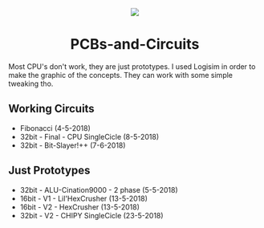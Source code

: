<p align="center">
  <img src="https://cdn1.iconfinder.com/data/icons/electronic-components-4/64/PCB-256.png">
</p>
  <h1 align="center"> PCBs-and-Circuits </h1>

Most CPU's don't work, they are just prototypes. I used Logisim in order to make the graphic of the concepts.
They can work with some simple tweaking tho.


## Working Circuits
* Fibonacci (4-5-2018)
* 32bit - Final - CPU SingleCicle (8-5-2018)
* 32bit - Bit-Slayer!++ (7-6-2018)

## Just Prototypes
* 32bit - ALU-Cination9000 - 2 phase (5-5-2018)
* 16bit - V1 - Lil'HexCrusher (13-5-2018)
* 16bit - V2 - HexCrusher (13-5-2018)
* 32bit - V2 - CHIPY SingleCicle (23-5-2018)
